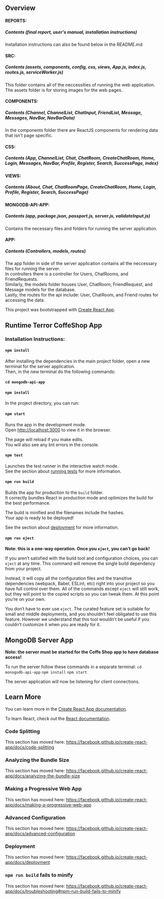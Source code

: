 ## Overview

#### REPORTS: 
  ##### Contents (final report, user's manual, installation instructions)
  Installation instructions can also be found below in the README.md 
  
#### SRC: 
  ##### Contents (assets, components, config, css, views, App.js, index.js, routes.js, serviceWorker.js)
  This folder contains all of the neccessities of running the web application. The assets folder is for storing images for the web pages.<br />

#### COMPONENTS: 
  ##### Contents (Channel, ChannelList, ChatInput, FriendList, Message, Messages, NavBar, NavBarData)
  In the components folder there are ReactJS components for rendering data that isn't page specific.<br/>

#### CSS: 
  ##### Contents (App, ChannelList, Chat, ChatRoom, CreateChatRoom, Home, Login, Messages, NavBar, Profile, Register, Search, SuccessPage, index)
#### VIEWS:
  ##### Contents (About, Chat, ChatRoomPage, CreateChatRoom, Home, Login, Profile, Register, Search, SuccessPage)

#### MONGODB-API-APP: 
  ##### Contents (app, package.json, passport.js, server.js, validateInput.js)
  Contains the necessary files and folders for running the server application.

#### APP:
##### Contents (Controllers, models, routes)
The app folder in side of the server application contains all the neccessary files for running the server.<br/>
In controllers there is a controller for Users, ChatRooms, and FriendRequests.<br/>
Similarly, the models folder houses User, ChatRoom, FriendRequest, and Message models for the database.<br/>
Lastly, the routes for the api include: User, ChatRoom, and Friend routes for accessing the data.

This project was bootstrapped with [Create React App](https://github.com/facebook/create-react-app).

## Runtime Terror CoffeShop App

### Installation Instructions:
#### `npm install`
After installing the dependencies in the main project folder, open a new terminal for the server application.<br/>
Then, in the new terminal do the following commands:
#### `cd mongodb-api-app`
#### `npm install`

In the project directory, you can run:

#### `npm start`

Runs the app in the development mode.<br />
Open [http://localhost:3000](http://localhost:3000) to view it in the browser.

The page will reload if you make edits.<br />
You will also see any lint errors in the console.

#### `npm test`

Launches the test runner in the interactive watch mode.<br />
See the section about [running tests](https://facebook.github.io/create-react-app/docs/running-tests) for more information.

#### `npm run build`

Builds the app for production to the `build` folder.<br />
It correctly bundles React in production mode and optimizes the build for the best performance.

The build is minified and the filenames include the hashes.<br />
Your app is ready to be deployed!

See the section about [deployment](https://facebook.github.io/create-react-app/docs/deployment) for more information.

#### `npm run eject`

**Note: this is a one-way operation. Once you `eject`, you can’t go back!**

If you aren’t satisfied with the build tool and configuration choices, you can `eject` at any time. This command will remove the single build dependency from your project.

Instead, it will copy all the configuration files and the transitive dependencies (webpack, Babel, ESLint, etc) right into your project so you have full control over them. All of the commands except `eject` will still work, but they will point to the copied scripts so you can tweak them. At this point you’re on your own.

You don’t have to ever use `eject`. The curated feature set is suitable for small and middle deployments, and you shouldn’t feel obligated to use this feature. However we understand that this tool wouldn’t be useful if you couldn’t customize it when you are ready for it.

## MongoDB Server App

**Note: the server must be started for the Coffe Shop app to have database access!**

To run the server follow these commands in a separate terminal:
`cd monogodb-api-app`
`npm install`
`npm start`

The server application will now be listening for client connections.

## Learn More

You can learn more in the [Create React App documentation](https://facebook.github.io/create-react-app/docs/getting-started).

To learn React, check out the [React documentation](https://reactjs.org/).

### Code Splitting

This section has moved here: https://facebook.github.io/create-react-app/docs/code-splitting

### Analyzing the Bundle Size

This section has moved here: https://facebook.github.io/create-react-app/docs/analyzing-the-bundle-size

### Making a Progressive Web App

This section has moved here: https://facebook.github.io/create-react-app/docs/making-a-progressive-web-app

### Advanced Configuration

This section has moved here: https://facebook.github.io/create-react-app/docs/advanced-configuration

### Deployment

This section has moved here: https://facebook.github.io/create-react-app/docs/deployment

### `npm run build` fails to minify

This section has moved here: https://facebook.github.io/create-react-app/docs/troubleshooting#npm-run-build-fails-to-minify
